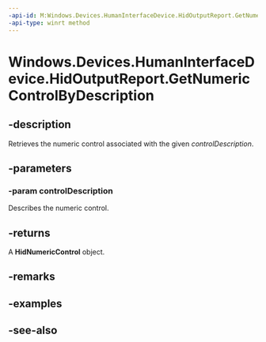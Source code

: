 ```yaml
---
-api-id: M:Windows.Devices.HumanInterfaceDevice.HidOutputReport.GetNumericControlByDescription(Windows.Devices.HumanInterfaceDevice.HidNumericControlDescription)
-api-type: winrt method
---
```


<!-- Method syntax
public Windows.Devices.HumanInterfaceDevice.HidNumericControl GetNumericControlByDescription(Windows.Devices.HumanInterfaceDevice.HidNumericControlDescription controlDescription)
-->

# Windows.Devices.HumanInterfaceDevice.HidOutputReport.GetNumericControlByDescription

## -description
Retrieves the numeric control associated with the given *controlDescription*.

## -parameters
### -param controlDescription
Describes the numeric control.

## -returns
A **HidNumericControl** object.

## -remarks

## -examples

## -see-also
